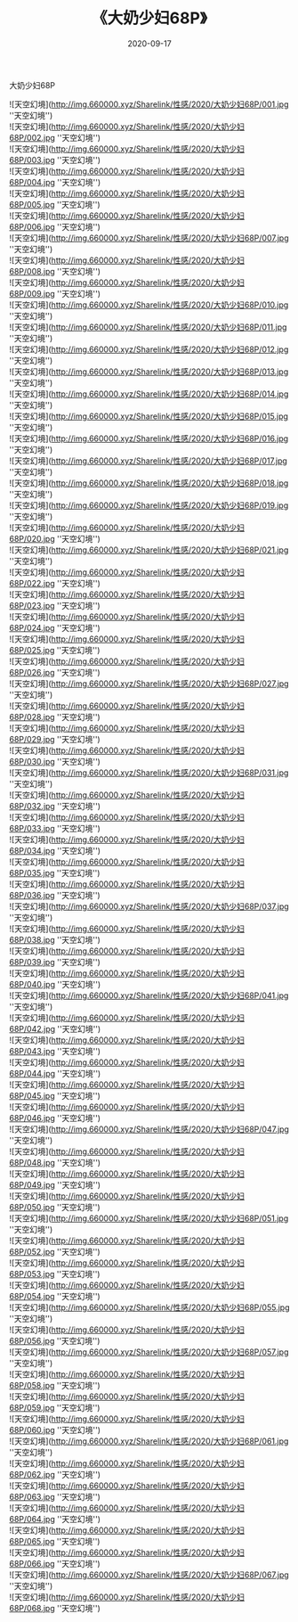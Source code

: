 ﻿---
layout: post
title:  《大奶少妇68P》
date:   2020-09-17
img: http://img.660000.xyz/Sharelink/性感/2020/大奶少妇68P/000.jpg
categories: [美女, 性感, 泳衣]
---

大奶少妇68P



![天空幻境](http://img.660000.xyz/Sharelink/性感/2020/大奶少妇68P/001.jpg ''天空幻境'') <br>
![天空幻境](http://img.660000.xyz/Sharelink/性感/2020/大奶少妇68P/002.jpg ''天空幻境'') <br>
![天空幻境](http://img.660000.xyz/Sharelink/性感/2020/大奶少妇68P/003.jpg ''天空幻境'') <br>
![天空幻境](http://img.660000.xyz/Sharelink/性感/2020/大奶少妇68P/004.jpg ''天空幻境'') <br>
![天空幻境](http://img.660000.xyz/Sharelink/性感/2020/大奶少妇68P/005.jpg ''天空幻境'') <br>
![天空幻境](http://img.660000.xyz/Sharelink/性感/2020/大奶少妇68P/006.jpg ''天空幻境'') <br>
![天空幻境](http://img.660000.xyz/Sharelink/性感/2020/大奶少妇68P/007.jpg ''天空幻境'') <br>
![天空幻境](http://img.660000.xyz/Sharelink/性感/2020/大奶少妇68P/008.jpg ''天空幻境'') <br>
![天空幻境](http://img.660000.xyz/Sharelink/性感/2020/大奶少妇68P/009.jpg ''天空幻境'') <br>
![天空幻境](http://img.660000.xyz/Sharelink/性感/2020/大奶少妇68P/010.jpg ''天空幻境'') <br>
![天空幻境](http://img.660000.xyz/Sharelink/性感/2020/大奶少妇68P/011.jpg ''天空幻境'') <br>
![天空幻境](http://img.660000.xyz/Sharelink/性感/2020/大奶少妇68P/012.jpg ''天空幻境'') <br>
![天空幻境](http://img.660000.xyz/Sharelink/性感/2020/大奶少妇68P/013.jpg ''天空幻境'') <br>
![天空幻境](http://img.660000.xyz/Sharelink/性感/2020/大奶少妇68P/014.jpg ''天空幻境'') <br>
![天空幻境](http://img.660000.xyz/Sharelink/性感/2020/大奶少妇68P/015.jpg ''天空幻境'') <br>
![天空幻境](http://img.660000.xyz/Sharelink/性感/2020/大奶少妇68P/016.jpg ''天空幻境'') <br>
![天空幻境](http://img.660000.xyz/Sharelink/性感/2020/大奶少妇68P/017.jpg ''天空幻境'') <br>
![天空幻境](http://img.660000.xyz/Sharelink/性感/2020/大奶少妇68P/018.jpg ''天空幻境'') <br>
![天空幻境](http://img.660000.xyz/Sharelink/性感/2020/大奶少妇68P/019.jpg ''天空幻境'') <br>
![天空幻境](http://img.660000.xyz/Sharelink/性感/2020/大奶少妇68P/020.jpg ''天空幻境'') <br>
![天空幻境](http://img.660000.xyz/Sharelink/性感/2020/大奶少妇68P/021.jpg ''天空幻境'') <br>
![天空幻境](http://img.660000.xyz/Sharelink/性感/2020/大奶少妇68P/022.jpg ''天空幻境'') <br>
![天空幻境](http://img.660000.xyz/Sharelink/性感/2020/大奶少妇68P/023.jpg ''天空幻境'') <br>
![天空幻境](http://img.660000.xyz/Sharelink/性感/2020/大奶少妇68P/024.jpg ''天空幻境'') <br>
![天空幻境](http://img.660000.xyz/Sharelink/性感/2020/大奶少妇68P/025.jpg ''天空幻境'') <br>
![天空幻境](http://img.660000.xyz/Sharelink/性感/2020/大奶少妇68P/026.jpg ''天空幻境'') <br>
![天空幻境](http://img.660000.xyz/Sharelink/性感/2020/大奶少妇68P/027.jpg ''天空幻境'') <br>
![天空幻境](http://img.660000.xyz/Sharelink/性感/2020/大奶少妇68P/028.jpg ''天空幻境'') <br>
![天空幻境](http://img.660000.xyz/Sharelink/性感/2020/大奶少妇68P/029.jpg ''天空幻境'') <br>
![天空幻境](http://img.660000.xyz/Sharelink/性感/2020/大奶少妇68P/030.jpg ''天空幻境'') <br>
![天空幻境](http://img.660000.xyz/Sharelink/性感/2020/大奶少妇68P/031.jpg ''天空幻境'') <br>
![天空幻境](http://img.660000.xyz/Sharelink/性感/2020/大奶少妇68P/032.jpg ''天空幻境'') <br>
![天空幻境](http://img.660000.xyz/Sharelink/性感/2020/大奶少妇68P/033.jpg ''天空幻境'') <br>
![天空幻境](http://img.660000.xyz/Sharelink/性感/2020/大奶少妇68P/034.jpg ''天空幻境'') <br>
![天空幻境](http://img.660000.xyz/Sharelink/性感/2020/大奶少妇68P/035.jpg ''天空幻境'') <br>
![天空幻境](http://img.660000.xyz/Sharelink/性感/2020/大奶少妇68P/036.jpg ''天空幻境'') <br>
![天空幻境](http://img.660000.xyz/Sharelink/性感/2020/大奶少妇68P/037.jpg ''天空幻境'') <br>
![天空幻境](http://img.660000.xyz/Sharelink/性感/2020/大奶少妇68P/038.jpg ''天空幻境'') <br>
![天空幻境](http://img.660000.xyz/Sharelink/性感/2020/大奶少妇68P/039.jpg ''天空幻境'') <br>
![天空幻境](http://img.660000.xyz/Sharelink/性感/2020/大奶少妇68P/040.jpg ''天空幻境'') <br>
![天空幻境](http://img.660000.xyz/Sharelink/性感/2020/大奶少妇68P/041.jpg ''天空幻境'') <br>
![天空幻境](http://img.660000.xyz/Sharelink/性感/2020/大奶少妇68P/042.jpg ''天空幻境'') <br>
![天空幻境](http://img.660000.xyz/Sharelink/性感/2020/大奶少妇68P/043.jpg ''天空幻境'') <br>
![天空幻境](http://img.660000.xyz/Sharelink/性感/2020/大奶少妇68P/044.jpg ''天空幻境'') <br>
![天空幻境](http://img.660000.xyz/Sharelink/性感/2020/大奶少妇68P/045.jpg ''天空幻境'') <br>
![天空幻境](http://img.660000.xyz/Sharelink/性感/2020/大奶少妇68P/046.jpg ''天空幻境'') <br>
![天空幻境](http://img.660000.xyz/Sharelink/性感/2020/大奶少妇68P/047.jpg ''天空幻境'') <br>
![天空幻境](http://img.660000.xyz/Sharelink/性感/2020/大奶少妇68P/048.jpg ''天空幻境'') <br>
![天空幻境](http://img.660000.xyz/Sharelink/性感/2020/大奶少妇68P/049.jpg ''天空幻境'') <br>
![天空幻境](http://img.660000.xyz/Sharelink/性感/2020/大奶少妇68P/050.jpg ''天空幻境'') <br>
![天空幻境](http://img.660000.xyz/Sharelink/性感/2020/大奶少妇68P/051.jpg ''天空幻境'') <br>
![天空幻境](http://img.660000.xyz/Sharelink/性感/2020/大奶少妇68P/052.jpg ''天空幻境'') <br>
![天空幻境](http://img.660000.xyz/Sharelink/性感/2020/大奶少妇68P/053.jpg ''天空幻境'') <br>
![天空幻境](http://img.660000.xyz/Sharelink/性感/2020/大奶少妇68P/054.jpg ''天空幻境'') <br>
![天空幻境](http://img.660000.xyz/Sharelink/性感/2020/大奶少妇68P/055.jpg ''天空幻境'') <br>
![天空幻境](http://img.660000.xyz/Sharelink/性感/2020/大奶少妇68P/056.jpg ''天空幻境'') <br>
![天空幻境](http://img.660000.xyz/Sharelink/性感/2020/大奶少妇68P/057.jpg ''天空幻境'') <br>
![天空幻境](http://img.660000.xyz/Sharelink/性感/2020/大奶少妇68P/058.jpg ''天空幻境'') <br>
![天空幻境](http://img.660000.xyz/Sharelink/性感/2020/大奶少妇68P/059.jpg ''天空幻境'') <br>
![天空幻境](http://img.660000.xyz/Sharelink/性感/2020/大奶少妇68P/060.jpg ''天空幻境'') <br>
![天空幻境](http://img.660000.xyz/Sharelink/性感/2020/大奶少妇68P/061.jpg ''天空幻境'') <br>
![天空幻境](http://img.660000.xyz/Sharelink/性感/2020/大奶少妇68P/062.jpg ''天空幻境'') <br>
![天空幻境](http://img.660000.xyz/Sharelink/性感/2020/大奶少妇68P/063.jpg ''天空幻境'') <br>
![天空幻境](http://img.660000.xyz/Sharelink/性感/2020/大奶少妇68P/064.jpg ''天空幻境'') <br>
![天空幻境](http://img.660000.xyz/Sharelink/性感/2020/大奶少妇68P/065.jpg ''天空幻境'') <br>
![天空幻境](http://img.660000.xyz/Sharelink/性感/2020/大奶少妇68P/066.jpg ''天空幻境'') <br>
![天空幻境](http://img.660000.xyz/Sharelink/性感/2020/大奶少妇68P/067.jpg ''天空幻境'') <br>
![天空幻境](http://img.660000.xyz/Sharelink/性感/2020/大奶少妇68P/068.jpg ''天空幻境'') <br>